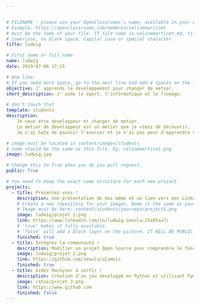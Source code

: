 ```yaml
---


# FILENAME : please use your OpenClassrooms's name, available in your url.
# Example: https://openclassrooms.com/membres/celinemartinet
# must be the name of your file. If file name is celinemartinet.md, title is celinemartinet.
# lowercase, no blank space, Capital case or special character.
title: ludwig

# First name or full name
name: ludwig
date: 2019-07-06 17:15

# One line.
# If you need more space, go to the next line and add 4 spaces on the left, as in 'description'.
objective: J' apprends le developpement pour changer de metier.
short_description: J' aime le sport, l'informatique et le fromage.

# don't touch that
template: students
description:
    Je veux etre developpeur et changer de metier.
    Le metier de developpeur est un metier que je viens de decouvrir.
    Je n'ai hate de pouvoir l'exercer et je n'ai pas peur d'apprendre de A a Z se metier.

# image must be located in content/images/students
# name should be the same as this file. Eg: celinemartinet.png
image: ludwig.jpg

# Change this to True when you do you pull request.
public: True

# You need to keep the exact same structure for each new project.
projects:
  - title: Présentez-vous !
    description: Une présentation de moi-même et un lien vers mon LinkedIn.
    # Create a new repository for your images. Name it the same as your nickname and profile picture.
    # Image must be here: content/students/yourrepo/project1.png
    image: ludwig/projet_1.png
    link: https://www.linkedin.com/in/ludwig-zeoula-15a05aa7/
    # 'true' makes it fully available.
    # 'false' will add a black layer on the picture. IT WILL BE PUBLIC!
    finished: true
  - title: Intégrez la communauté !
    description: Modifier un projet Open Source pour comprendre le fonctionnement de Git, de Github et des pull requests.
    image: ludwig/projet_2.png
    link: https://github.com/zeoula/alumnis
    finished: true
  - title: Aidez MacGyver à sortir !
    description: Création d’un jeu développé en Python et utilisant PyGame.
    image: ratus/projet_3.png
    link: https://www.github.com
    finished: false
---
```



